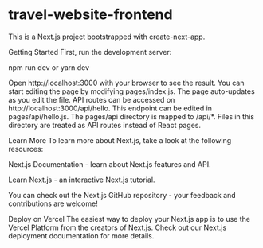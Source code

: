 # travel-website-frontend

This is a Next.js project bootstrapped with create-next-app.

Getting Started
First, run the development server:

npm run dev
or
yarn dev


Open http://localhost:3000 with your browser to see the result.
You can start editing the page by modifying pages/index.js. The page auto-updates as you edit the file.
API routes can be accessed on http://localhost:3000/api/hello. This endpoint can be edited in pages/api/hello.js.
The pages/api directory is mapped to /api/*. Files in this directory are treated as API routes instead of React pages.

Learn More
To learn more about Next.js, take a look at the following resources:


Next.js Documentation - learn about Next.js features and API.

Learn Next.js - an interactive Next.js tutorial.

You can check out the Next.js GitHub repository - your feedback and contributions are welcome!

Deploy on Vercel
The easiest way to deploy your Next.js app is to use the Vercel Platform from the creators of Next.js.
Check out our Next.js deployment documentation for more details.
